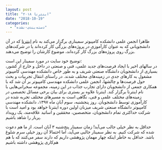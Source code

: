 ```yaml
---
layout: post
title: "اینترنا ۲۰۱۸"
date: "2018-10-19"
categories: 
  - "دسته‌بندی-نشده"
---
```


ظاهرا انجمن علمی دانشکده کامپیوتر سمیناری برگزار می‌کند به نام [اینترنا](http://interna.ce.sharif.edu/2018/) که در آن دانشجویانی که به عنوان کارآموزی در پروژه‌های بزرگی کار کرده‌اند یا در شرکت‌های بزرگ روی پروژه‌های بزرگ کار کرده‌اند، موضوع کارشان را توضیح می‌دهند.

توضیح خود سایت در مورد سمینار این است:  
در سالهای اخیر با ایجاد فرصت‌های جدید علمی، فنی و صنعتی در داخل و خارج از کشور، بسیاری از دانشجویان دانشگاه صنعتی شریف و به طور خاص دانشکده مهندسی کامپیوتر مشغول به کارهای جدی در زمینه‌های مختلف شدند. در راستای انتقال تجربیات و بحث حول فرصت‌ها و چالشها، انجمن علمی دانشکده مهندسی کامپیوتر بر آن شد که با همکاری جمعی از دانشجویان دارای تجارب جذاب در این زمینه، مجموعه سخرانی‌هایی با نام اینترنا برگزار کند. اینترنا علاوه بر بستری برای بیان برخی مسائل تخصصی در زمینه‌های مختلف علمی و فنی، نگاهی است به مسیرهای مختلف تجربه شده در کارآموزی توسط دانشجویان. روز پنجشنبه، سوم آبان ماه ۱۳۹۷، دانشکده مهندسی کامپیوتر دانشگاه صنعتی شریف میزبان اولین دوره اینترنا خواهد بود و امید است با شرکت حداکثری تمام دانشجویان، متخصصین، محققین و اساتید علاقه‌مند، یک رویداد پربار را شاهد باشیم.‎‎  

حداقل به نظر خیلی جالب می‌آید! زمان سمینار پنج‌شنبه ۳ آبان است. از ما هم دعوت شده که شرکت کنیم. به نظر سمینار جالبی می‌آید، اما احتمالا آن روز خیلی سرم شلوغ باشد. حداقل به خاطر اینکه چهار مهمان پژوهشی داریم که دارند سفر می‌کنند که با هم هم‌کاری پژوهشی داشته باشیم
